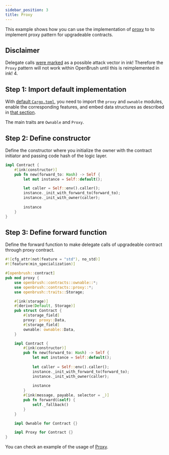 ```yaml
---
sidebar_position: 3
title: Proxy
---
```


This example shows how you can use the implementation of [proxy](https://github.com/727-Ventures/openbrush-contracts/tree/main/contracts/src/upgradeability/proxy) to to implement proxy pattern for upgradeable contracts.

## Disclaimer

Delegate calls [were marked](https://github.com/paritytech/ink/pull/1331#discussion_r953736863) as a possible attack vector in ink! Therefore the `Proxy` pattern will not work within OpenBrush until this is reimplemented in ink! 4.

## Step 1: Import default implementation

With [default `Cargo.toml`](/docs/OpenBrush/smart-contracts/overview#the-default-toml-of-your-project-with-openbrush),
you need to import the `proxy` and `ownable` modules, enable the corresponding features, and embed data structures
as described in [that section](/docs/OpenBrush/smart-contracts/overview#reuse-implementation-of-traits-from-openbrush).

The main traits are `Ownable` and `Proxy`.

## Step 2: Define constructor

Define the constructor where you initialize the owner with the contract initiator
and passing code hash of the logic layer.

```rust
impl Contract {
    #[ink(constructor)]
    pub fn new(forward_to: Hash) -> Self {
        let mut instance = Self::default();

        let caller = Self::env().caller();
        instance._init_with_forward_to(forward_to);
        instance._init_with_owner(caller);
        
        instance
    }
}
```

## Step 3: Define forward function

Define the forward function to make delegate calls of upgradeable contract through proxy contract.

```rust
#![cfg_attr(not(feature = "std"), no_std)]
#![feature(min_specialization)]

#[openbrush::contract]
pub mod proxy {
    use openbrush::contracts::ownable::*;
    use openbrush::contracts::proxy::*;
    use openbrush::traits::Storage;

    #[ink(storage)]
    #[derive(Default, Storage)]
    pub struct Contract {
        #[storage_field]
        proxy: proxy::Data,
        #[storage_field]
        ownable: ownable::Data,
    }

    impl Contract {
        #[ink(constructor)]
        pub fn new(forward_to: Hash) -> Self {
            let mut instance = Self::default();
            
            let caller = Self::env().caller();
            instance._init_with_forward_to(forward_to);
            instance._init_with_owner(caller);
            
            instance
        }
        #[ink(message, payable, selector = _)]
        pub fn forward(&self) {
            self._fallback()
        }
    }

    impl Ownable for Contract {}

    impl Proxy for Contract {}
}
```

You can check an example of the usage of [Proxy](https://github.com/727-Ventures/openbrush-contracts/tree/main/examples/proxy).
